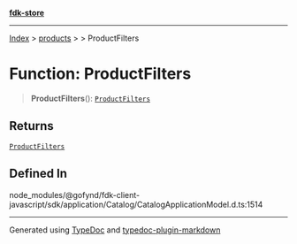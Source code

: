 [**fdk-store**](../../../README.md)
***

[Index](../../../API.md) > [products](../../README.md) > [<internal>](../README.md) > ProductFilters

# Function: ProductFilters

> **ProductFilters**(): [`ProductFilters`](../type-aliases/type-alias.ProductFilters.md)

## Returns

[`ProductFilters`](../type-aliases/type-alias.ProductFilters.md)

## Defined In

node\_modules/@gofynd/fdk-client-javascript/sdk/application/Catalog/CatalogApplicationModel.d.ts:1514

***
Generated using [TypeDoc](https://typedoc.org/) and [typedoc-plugin-markdown](https://www.npmjs.com/package/typedoc-plugin-markdown)
